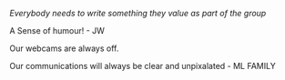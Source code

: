 *Everybody needs to write something they value as part of the group*

A Sense of humour! - JW

Our webcams are always off.

Our communications will always be clear and unpixalated - ML
FAMILY
